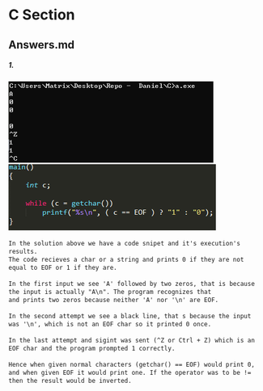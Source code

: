 # C Section
## Answers.md

##### 1.
![Image1](https://github.com/TimonLevy/Programming-Languages/blob/5004e38554d474532f2f20437d505e987e242198/C/Ex1.png)
![image2](https://github.com/TimonLevy/Programming-Languages/blob/5004e38554d474532f2f20437d505e987e242198/C/Ex2.png)
```
In the solution above we have a code snipet and it's execution's results.
The code recieves a char or a string and prints 0 if they are not equal to EOF or 1 if they are.

In the first input we see 'A' followed by two zeros, that is because the input is actually "A\n". The program recognizes that
and prints two zeros because neither 'A' nor '\n' are EOF.

In the second attempt we see a black line, that s because the input was '\n', which is not an EOF char so it printed 0 once.

In the last attempt and sigint was sent (^Z or Ctrl + Z) which is an EOF char and the program prompted 1 correctly.

Hence when given normal characters (getchar() == EOF) would print 0, and when given EOF it would print one. If the operator was to be != then the result would be inverted.
```
